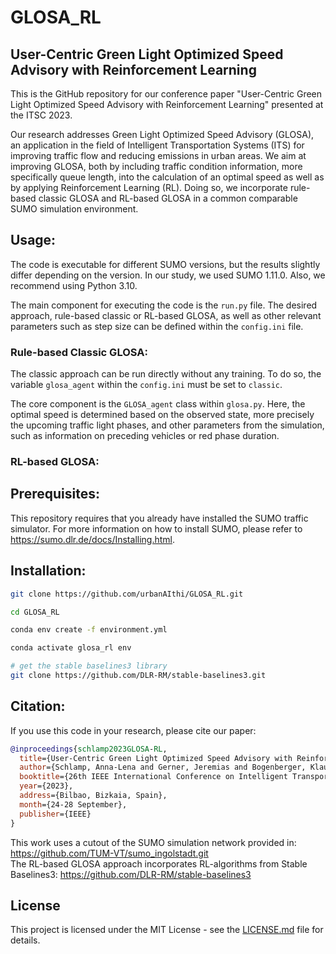 # GLOSA_RL

## User-Centric Green Light Optimized Speed Advisory with Reinforcement Learning

This is the GitHub repository for our conference paper "User-Centric Green Light Optimized Speed Advisory with Reinforcement Learning" presented at the ITSC 2023. 

Our research addresses Green Light Optimized Speed Advisory (GLOSA), an application in the field of Intelligent Transportation Systems (ITS) for improving traffic flow and reducing emissions in urban areas. We aim at improving GLOSA, both by including traffic condition information, more specifically queue length, into the calculation of an optimal speed as well as by applying Reinforcement Learning (RL). Doing so, we incorporate rule-based classic GLOSA and RL-based GLOSA in a common comparable SUMO simulation environment.

 
## Usage:

The code is executable for different SUMO versions, but the results slightly differ depending on the version. In our study, we used SUMO 1.11.0. Also, we recommend using Python 3.10.

The main component for executing the code is the `run.py` file. The desired approach, rule-based classic or RL-based GLOSA, as well as other relevant parameters such as step size can be defined within the `config.ini` file.


### Rule-based Classic GLOSA:
The classic approach can be run directly without any training. To do so, the variable `glosa_agent` within the `config.ini` must be set to `classic`.

The core component is the `GLOSA_agent` class within `glosa.py`. Here, the optimal speed is determined based on the observed state, more precisely the upcoming traffic light phases, and other parameters from the simulation, such as information on preceding vehicles or red phase duration.


### RL-based GLOSA:

## Prerequisites:

This repository requires that you already have installed the SUMO traffic simulator. For more information on how to install SUMO, please refer to https://sumo.dlr.de/docs/Installing.html.

## Installation:
```bash
git clone https://github.com/urbanAIthi/GLOSA_RL.git

cd GLOSA_RL

conda env create -f environment.yml

conda activate glosa_rl env

# get the stable baselines3 library
git clone https://github.com/DLR-RM/stable-baselines3.git

```

## Citation:
If you use this code in your research, please cite our paper:
```bibtex
@inproceedings{schlamp2023GLOSA-RL,
  title={User-Centric Green Light Optimized Speed Advisory with Reinforcement Learning},
  author={Schlamp, Anna-Lena and Gerner, Jeremias and Bogenberger, Klaus and Schmidtner, Stefanie},
  booktitle={26th IEEE International Conference on Intelligent Transportation Systems (ITSC)},
  year={2023},
  address={Bilbao, Bizkaia, Spain},
  month={24-28 September},
  publisher={IEEE}
}
```

This work uses a cutout of the SUMO simulation network provided in: https://github.com/TUM-VT/sumo_ingolstadt.git <br>
The RL-based GLOSA approach incorporates RL-algorithms from Stable Baselines3: https://github.com/DLR-RM/stable-baselines3 <br>

## License
This project is licensed under the MIT License - see the [LICENSE.md](LICENSE.md) file for details.



